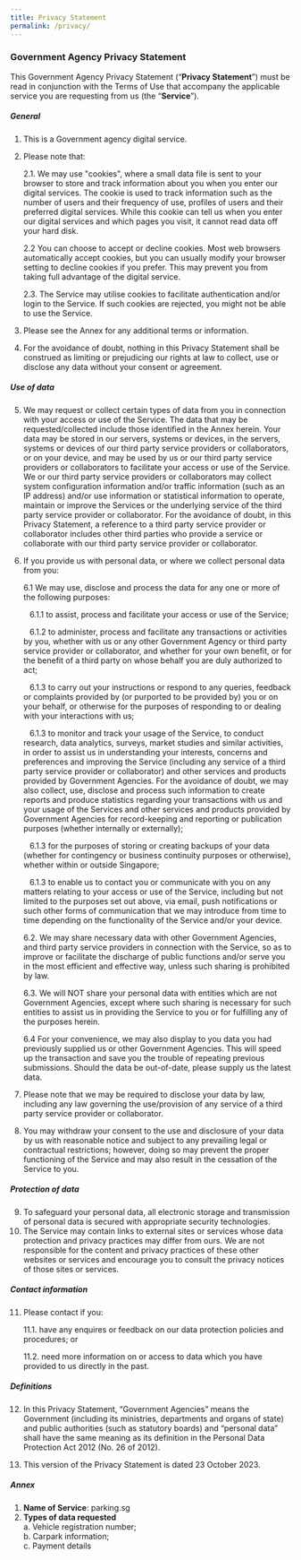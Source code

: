 ```yaml
---
title: Privacy Statement
permalink: /privacy/
---
```

### Government Agency Privacy Statement

This Government Agency Privacy Statement (“**Privacy Statement**”) must be read in conjunction with the Terms of Use that accompany the applicable service you are requesting from us (the “**Service**”).

##### General
1. This is a Government agency digital service.
2. Please note that:

	2.1. We may use "cookies", where a small data file is sent to your browser to store and track information about you when you enter our digital services. The cookie is used to track information such as the number of users and their frequency of use, profiles of users and their preferred digital services. While this cookie can tell us when you enter our digital services and which pages you visit, it cannot read data off your hard disk.

	2.2 You can choose to accept or decline cookies. Most web browsers automatically accept cookies, but you can usually modify your browser setting to decline cookies if you prefer. This may prevent you from taking full advantage of the digital service.

	2.3. The Service may utilise cookies to facilitate authentication and/or login to the Service. If such cookies are rejected, you might not be able to use the Service.
	
3. Please see the Annex for any additional terms or information.
4. For the avoidance of doubt, nothing in this Privacy Statement shall be construed as limiting or prejudicing our rights at law to collect, use or disclose any data without your consent or agreement.
 
##### Use of data
5. We may request or collect certain types of data from you in connection with your access or use of the Service. The data that may be requested/collected include those identified in the Annex herein. Your data may be stored in our servers, systems or devices, in the servers, systems or devices of our third party service providers or collaborators, or on your device, and may be used by us or our third party service providers or collaborators to facilitate your access or use of the Service. We or our third party service providers or collaborators may collect system configuration information and/or traffic information (such as an IP address) and/or use information or statistical information to operate, maintain or improve the Services or the underlying service of the third party service provider or collaborator. For the avoidance of doubt, in this Privacy Statement, a reference to a third party service provider or collaborator includes other third parties who provide a service or collaborate with our third party service provider or collaborator.

6. If you provide us with personal data, or where we collect personal data from you:

	6.1 We may use, disclose and process the data for any one or more of the following purposes:

	  6.1.1 to assist, process and facilitate your access or use of the Service;

	  6.1.2 to administer, process and facilitate any transactions or activities by you, whether with us or any other Government Agency or third party service provider or collaborator, and whether for your own benefit, or for the benefit of a third party on whose behalf you are duly authorized to act;

	  6.1.3 to carry out your instructions or respond to any queries, feedback or complaints provided by (or purported to be provided by) you or on your behalf, or otherwise for the purposes of responding to or dealing with your interactions with us;

	  6.1.3 to monitor and track your usage of the Service, to conduct research, data analytics, surveys, market studies and similar activities, in order to assist us in understanding your interests, concerns and preferences and improving the Service (including any service of a third party service provider or collaborator) and other services and products provided by Government Agencies. For the avoidance of doubt, we may also collect, use, disclose and process such information to create reports and produce statistics regarding your transactions with us and your usage of the Services and other services and products provided by Government Agencies for record-keeping and reporting or publication purposes (whether internally or externally);
	
	  6.1.3  for the purposes of storing or creating backups of your data (whether for contingency or business continuity purposes or otherwise), whether within or outside Singapore;

	  6.1.3 to enable us to contact you or communicate with you on any matters relating to your access or use of the Service, including but not limited to the purposes set out above, via email, push notifications or such other forms of communication that we may introduce from time to time depending on the functionality of the Service and/or your device.
	
	6.2. We may share necessary data with other Government Agencies, and third party service providers in connection with the Service, so as to improve or facilitate the discharge of public functions and/or serve you in the most efficient and effective way, unless such sharing is prohibited by law.

	6.3. We will NOT share your personal data with entities which are not Government Agencies, except where such sharing is necessary for such entities to assist us in providing the Service to you or for fulfilling any of the purposes herein.

	6.4 For your convenience, we may also display to you data you had previously supplied us or other Government Agencies. This will speed up the transaction and save you the trouble of repeating previous submissions. Should the data be out-of-date, please supply us the latest data.
	
7.  Please note that we may be required to disclose your data by law, including any law governing the use/provision of any service of a third party service provider or collaborator.

8.  You may withdraw your consent to the use and disclosure of your data by us with reasonable notice and subject to any prevailing legal or contractual restrictions; however, doing so may prevent the proper functioning of the Service and may also result in the cessation of the Service to you.

##### Protection of data
9. To safeguard your personal data, all electronic storage and transmission of personal data is secured with appropriate security technologies.
10.  The Service may contain links to external sites or services whose data protection and privacy practices may differ from ours. We are not responsible for the content and privacy practices of these other websites or services and encourage you to consult the privacy notices of those sites or services.

##### Contact information
11.  Please contact  if you:

		11.1.  have any enquires or feedback on our data protection policies and procedures; or

		11.2.  need more information on or access to data which you have provided to us directly in the past.


##### Definitions
12. In this Privacy Statement, “Government Agencies” means the Government (including its ministries, departments and organs of state) and public authorities (such as statutory boards) and “personal data” shall have the same meaning as its definition in the Personal Data Protection Act 2012 (No. 26 of 2012).

13. This version of the Privacy Statement is dated 23 October 2023.

##### Annex

1. **Name of Service**: parking.sg
2. **Types of data requested**<br>
	a. Vehicle registration number; <br>
	b. Carpark information; <br>
	c. Payment details
